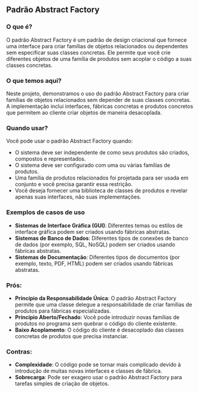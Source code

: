 ## Padrão Abstract Factory

### O que é?
O padrão Abstract Factory é um padrão de design criacional que fornece uma interface para criar famílias de objetos relacionados ou dependentes sem especificar suas classes concretas. Ele permite que você crie diferentes objetos de uma família de produtos sem acoplar o código a suas classes concretas.

### O que temos aqui?
Neste projeto, demonstramos o uso do padrão Abstract Factory para criar famílias de objetos relacionados sem depender de suas classes concretas. A implementação inclui interfaces, fábricas concretas e produtos concretos que permitem ao cliente criar objetos de maneira desacoplada.

### Quando usar?
Você pode usar o padrão Abstract Factory quando:
- O sistema deve ser independente de como seus produtos são criados, compostos e representados.
- O sistema deve ser configurado com uma ou várias famílias de produtos.
- Uma família de produtos relacionados foi projetada para ser usada em conjunto e você precisa garantir essa restrição.
- Você deseja fornecer uma biblioteca de classes de produtos e revelar apenas suas interfaces, não suas implementações.

### Exemplos de casos de uso
- **Sistemas de Interface Gráfica (GUI)**: Diferentes temas ou estilos de interface gráfica podem ser criados usando fábricas abstratas.
- **Sistemas de Banco de Dados**: Diferentes tipos de conexões de banco de dados (por exemplo, SQL, NoSQL) podem ser criados usando fábricas abstratas.
- **Sistemas de Documentação**: Diferentes tipos de documentos (por exemplo, texto, PDF, HTML) podem ser criados usando fábricas abstratas.

### Prós:
- **Princípio da Responsabilidade Única**: O padrão Abstract Factory permite que uma classe delegue a responsabilidade de criar famílias de produtos para fábricas especializadas.
- **Princípio Aberto/Fechado**: Você pode introduzir novas famílias de produtos no programa sem quebrar o código do cliente existente.
- **Baixo Acoplamento**: O código do cliente é desacoplado das classes concretas de produtos que precisa instanciar.

### Contras:
- **Complexidade**: O código pode se tornar mais complicado devido à introdução de muitas novas interfaces e classes de fábrica.
- **Sobrecarga**: Pode ser exagero usar o padrão Abstract Factory para tarefas simples de criação de objetos.
